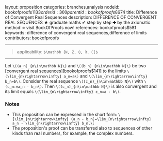 layout: proposition
categories: branches,analysis
nodeid: bookofproofs$1133
orderid: 300
parentid: bookofproofs$8674
title: Difference of Convergent Real Sequences
description: DIFFERENCE OF CONVERGENT REAL SEQUENCES ★ graduate maths ✔ step by step ✚ by the axiomatic method ➜ visit BookOfProofs now!
references: bookofproofs$581
keywords: difference of convergent real sequences,difference of limits
contributors: bookofproofs

---
> applicability: `$\mathbb {N, Z, Q, R, C}$`

---

Let `\((a_n)_{n\in\mathbb N}\)` and `\((b_n)_{n\in\mathbb N}\)` be two [convergent real sequences][bookofproofs$141] to the limits `\(\lim_{n\rightarrow\infty} a_n=a\)` and `\(\lim_{n\rightarrow\infty} b_n=b\)`. Consider the real sequence `\((c_n)_{n\in\mathbb N}\)` with `\(c_n:=a_n - b_n\)`. Then `\((c_n)_{n\in\mathbb N}\)` is also convergent and its limit equals `\(\lim_{n\rightarrow\infty} c_n=a - b\)`.


### Notes

* This proposition can be expressed in the short form: `\[\lim_{n\rightarrow\infty} (a_n - b_n)=\lim_{n\rightarrow\infty} a_n - \lim_{n\rightarrow\infty} b_n.\]`
* The proposition's proof can be transferred also to sequences of other kinds than real numbers, for example, the complex numbers.
